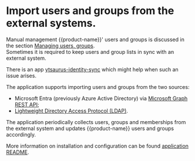 # Import users and groups from the external systems.

Manual management {{product-name}}' users and groups is discussed in the section [Managing users, groups](../cluster-operations.md#managing-users,-groups-and-access-controls).  
Sometimes it is required to keep users and group lists in sync with an external system.

There is an app [ytsaurus-identity-sync](https://github.com/tractoai/ytsaurus-identity-sync)
which might help when such an issue arises.

The application supports importing users and groups from the two sources:
- Microsoft Entra (previously Azure Active Directory) via [Microsoft Graph REST API](https://learn.microsoft.com/en-us/graph/azuread-users-concept-overview);
- [Lightweight Directory Access Protocol (LDAP)](https://en.wikipedia.org/wiki/Lightweight_Directory_Access_Protocol).

The application periodically collects users, groups and memberships from the external system and updates
{{product-name}} users and groups accordingly.

More information on installation and configuration can be found [application README](https://github.com/tractoai/ytsaurus-identity-sync?tab=readme-ov-file#installing). 

